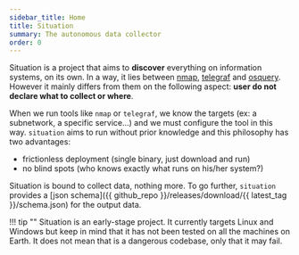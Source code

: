 ```yaml
---
sidebar_title: Home
title: Situation
summary: The autonomous data collector
order: 0
---
```



Situation is a project that aims to **discover** everything on information systems, on its own. In a way, it lies between [nmap](https://nmap.org/), [telegraf](https://www.influxdata.com/time-series-platform/telegraf/) and [osquery](https://osquery.io/). However it mainly differs from them on the following aspect: **user do not declare what to collect or where**.

When we run tools like `nmap` or `telegraf`, we know the targets (ex: a subnetwork, a specific service...) and we must configure the tool in this way. `situation` aims to run without prior knowledge and this philosophy has two advantages:

- frictionless deployment (single binary, just download and run)
- no blind spots (who knows exactly what runs on his/her system?)

Situation is bound to collect data, nothing more. To go further, `situation` provides a [json schema]({{ github_repo }}/releases/download/{{ latest_tag }}/schema.json) for the output data.

!!! tip ""
    Situation is an early-stage project. It currently targets Linux and Windows but keep in mind that it has not been tested on all the machines on Earth. It does not mean that is a dangerous codebase, only that it may fail.
